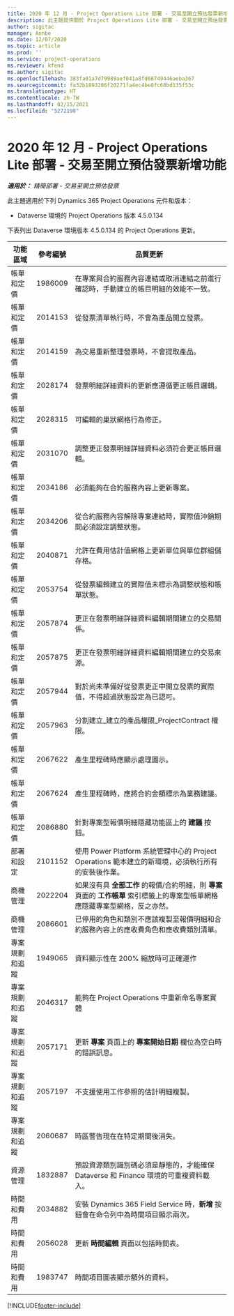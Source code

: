 ```yaml
---
title: 2020 年 12 月 - Project Operations Lite 部署 - 交易至開立預估發票新增功能
description: 此主題提供關於 Project Operations Lite 部署 - 交易至開立預估發票 2020 年 12 月版本中所提供之品質更新的資訊。
author: sigitac
manager: Annbe
ms.date: 12/07/2020
ms.topic: article
ms.prod: ''
ms.service: project-operations
ms.reviewer: kfend
ms.author: sigitac
ms.openlocfilehash: 383fa01a7d79989aef041a8fd68749446aeba367
ms.sourcegitcommit: fa32b1893286f20271fa4ec4be8fc68bd135f53c
ms.translationtype: HT
ms.contentlocale: zh-TW
ms.lasthandoff: 02/15/2021
ms.locfileid: "5272198"
---
```

# <a name="whats-new-december-2020---project-operations-lite-deployment---deal-to-proforma-invoicing"></a>2020 年 12 月 - Project Operations Lite 部署 - 交易至開立預估發票新增功能

_**適用於：** 精簡部署 - 交易至開立預估發票_

此主題適用於下列 Dynamics 365 Project Operations 元件和版本：

  - Dataverse 環境的 Project Operations 版本 4.5.0.134 

下表列出 Dataverse 環境版本 4.5.0.134 的 Project Operations 更新。

| **功能區域** | **參考編號** | **品質更新** |
| --- | --- | --- |
| 帳單和定價 | 1986009 | 在專案與合約服務內容連結或取消連結之前進行確認時，手動建立的帳目明細的效能不一致。 |
| 帳單和定價 | 2014153 | 從發票清單執行時，不會為產品開立發票。 |
| 帳單和定價 | 2014159 | 為交易重新整理發票時，不會提取產品。 |
| 帳單和定價 | 2028174 | 發票明細詳細資料的更新應遵循更正帳目邏輯。 |
| 帳單和定價 | 2028315 | 可編輯的巢狀網格行為修正。 |
| 帳單和定價 | 2031070 | 調整更正發票明細詳細資料必須符合更正帳目邏輯。 |
| 帳單和定價 | 2034186 | 必須能夠在合約服務內容上更新專案。 |
| 帳單和定價 | 2034206 | 從合約服務內容解除專案連結時，實際值沖銷期間必須設定調整狀態。 |
| 帳單和定價 | 2040871 | 允許在費用估計值網格上更新單位與單位群組儲存格。 |
| 帳單和定價 | 2053754 | 從發票編輯建立的實際值未標示為調整狀態和帳單狀態。 |
| 帳單和定價 | 2057874 | 更正在發票明細詳細資料編輯期間建立的交易關係。 |
| 帳單和定價 | 2057875 | 更正在發票明細詳細資料編輯期間建立的交易來源。 |
| 帳單和定價 | 2057944 | 對於尚未準備好從發票更正中開立發票的實際值，不得超過狀態設定為已認可。 |
| 帳單和定價 | 2057963 | 分割建立\_建立的產品權限\_ProjectContract 權限。 |
| 帳單和定價 | 2067622 | 產生里程碑時應顯示處理圖示。 |
| 帳單和定價 | 2067624 | 產生里程碑時，應將合約金額標示為業務建議。 |
| 帳單和定價 | 2086880 | 針對專案型報價明細隱藏功能區上的 **建議** 按鈕。 |
| 部署和設定 | 2101152 | 使用 Power Platform 系統管理中心的 Project Operations 範本建立的新環境，必須執行所有的安裝後作業。 |
|   商機管理 | 2022204 | 如果沒有具 **全部工作** 的報價/合約明細，則 **專案** 頁面的 **工作帳單** 索引標籤上的專案型帳單網格應隱藏專案型網格，反之亦然。 |
|   商機管理 | 2086601 | 已停用的角色和類別不應該複製至報價明細和合約服務內容上的應收費角色和應收費類別清單。 |
| 專案規劃和追蹤 | 1949065 | 資料顯示性在 200% 縮放時可正確運作 |
| 專案規劃和追蹤 | 2046317 | 能夠在 Project Operations 中重新命名專案實體 |
| 專案規劃和追蹤 | 2057171 | 更新 **專案** 頁面上的 **專案開始日期** 欄位為空白時的錯誤訊息。 |
| 專案規劃和追蹤 | 2057197 | 不支援使用工作參照的估計明細複製。 |
| 專案規劃和追蹤 | 2060687 | 時區警告現在在特定期間後消失。 |
| 資源管理 | 1832887 | 預設資源類別識別碼必須是靜態的，才能確保 Dataverse 和 Finance 環境的可重複資料載入。 |
| 時間和費用 | 2034882 | 安裝 Dynamics 365 Field Service 時，**新增** 按鈕會在命令列中為時間項目顯示兩次。 |
| 時間和費用 | 2056028 | 更新 **時間編輯** 頁面以包括時間表。 |
| 時間和費用 | 1983747 | 時間項目圖表顯示額外的資料。 |


[!INCLUDE[footer-include](../../includes/footer-banner.md)]